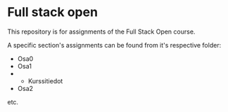 # Full stack open

This repository is for assignments of the Full Stack Open course.

A specific section's assignments can be found from it's respective folder:

- Osa0
- Osa1
- - Kurssitiedot
- Osa2

etc.
